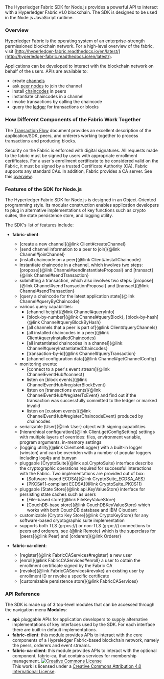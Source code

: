 
The Hyperledger Fabric SDK for Node.js provides a powerful API to interact with a Hyperledger Fabric v1.0 blockchain. The SDK is designed to be used in the Node.js JavaScript runtime.

### Overview
Hyperledger Fabric is the operating system of an enterprise-strength permissioned blockchain network. For a high-level overview of the fabric, visit [http://hyperledger-fabric.readthedocs.io/en/latest/](http://hyperledger-fabric.readthedocs.io/en/latest/).

Applications can be developed to interact with the blockchain network on behalf of the users. APIs are available to:
* create [channels](http://hyperledger-fabric.readthedocs.io/en/latest/fabric_model.html#privacy-through-channels)
* ask [peer nodes](http://hyperledger-fabric.readthedocs.io/en/latest/arch-deep-dive.html#peer) to join the channel
* install [chaincodes](http://hyperledger-fabric.readthedocs.io/en/latest/fabric_model.html#chaincode) in peers
* instantiate chaincodes in a channel
* invoke transactions by calling the chaincode
* query the [ledger](http://hyperledger-fabric.readthedocs.io/en/latest/fabric_model.html#ledger-features) for transactions or blocks

### How Different Components of the Fabric Work Together
The [Transaction Flow](http://hyperledger-fabric.readthedocs.io/en/latest/txflow.html) document provides an excellent description of the application/SDK, peers, and orderers working together to process transactions and producing blocks.

Security on the Fabric is enforced with digital signatures. All requests made to the fabric must be signed by users with appropriate enrollment certificates. For a user's enrollment certificate to be considered valid on the Fabric, it must be signed by a trusted Certificate Authority (CA). Fabric supports any standard CAs. In addition, Fabric provides a CA server. See this [overview](http://hyperledger-fabric-ca.readthedocs.io/en/latest/users-guide.html#overview).

### Features of the SDK for Node.js
The Hyperledger Fabric SDK for Node.js is designed in an Object-Oriented programming style. Its modular construction enables application developers to plug in alternative implementations of key functions such as crypto suites, the state persistence store, and logging utility.

The SDK's list of features include:
* **fabric-client**:
  * [create a new channel]{@link Client#createChannel}
  * [send channel information to a peer to join]{@link Channel#joinChannel}
  * [install chaincode on a peer]{@link Client#installChaincode}
  * instantiate chaincode in a channel, which involves two steps: [propose]{@link Channel#sendInstantiateProposal} and [transact]{@link Channel#sendTransaction}
  * submitting a transaction, which also involves two steps: [propose]{@link Channel#sendTransactionProposal} and [transact]{@link Channel#sendTransaction}
  * [query a chaincode for the latest application state]{@link Channel#queryByChaincode}
  * various query capabilities:
    * [channel height]{@link Channel#queryInfo}
    * [block-by-number]{@link Channel#queryBlock}, [block-by-hash]{@link Channel#queryBlockByHash}
    * [all channels that a peer is part of]{@link Client#queryChannels}
    * [all installed chaincodes in a peer]{@link Client#queryInstalledChaincodes}
    * [all instantiated chaincodes in a channel]{@link Channel#queryInstantiatedChaincodes}
    * [transaction-by-id]{@link Channel#queryTransaction}
    * [channel configuration data]{@link Channel#getChannelConfig}
  * monitoring events:
    * [connect to a peer's event stream]{@link ChannelEventHub#connect}
    * listen on [block events]{@link ChannelEventHub#registerBlockEvent}
    * listen on [transactions events]{@link ChannelEventHub#registerTxEvent} and find out if the transaction was successfully committed to the ledger or marked invalid
    * listen on [custom events]{@link ChannelEventHub#registerChaincodeEvent} produced by chaincodes
  * serializable [User]{@link User} object with signing capabilities
  * [hierarchical configuration]{@link Client.getConfigSetting} settings with multiple layers of overrides: files, environment variable, program arguments, in-memory settings
  * [logging utility]{@link Client.setLogger} with a built-in logger (winston) and can be overriden with a number of popular loggers including log4js and bunyan
  * pluggable [CryptoSuite]{@link api.CryptoSuite} interface describe the cryptographic operations required for successful interactions with the Fabric. Two implementations are provided out of box:
    * [Software-based ECDSA]{@link CryptoSuite_ECDSA_AES}
    * [PKCS#11-compliant ECDSA]{@link CryptoSuite_PKCS11}
  * pluggable [State Store]{@link api.KeyValueStore} interface for persisting state caches such as users
    * [File-based store]{@link FileKeyValueStore}
    * [CouchDB-base store]{@link CouchDBKeyValueStore} which works with both CouchDB database and IBM Cloudant
  * customizable [Crypto Key Store]{@link CryptoKeyStore} for any software-based cryptographic suite implementation
  * supports both TLS (grpcs://) or non-TLS (grpc://) connections to peers and orderers, see {@link Remote} which is the superclass for [peers]{@link Peer} and [orderers]{@link Orderer}

* **fabric-ca-client**:
  * [register]{@link FabricCAServices#register} a new user
  * [enroll]{@link FabricCAServices#enroll} a user to obtain the enrollment certificate signed by the Fabric CA
  * [revoke]{@link FabricCAServices#revoke} an existing user by enrollment ID or revoke a specific certificate
  * [customizable persistence store]{@link FabricCAServices}

### API Reference
The SDK is made up of 3 top-level modules that can be accessed through the navigation menu **Modules**:
* **api**: pluggable APIs for application developers to supply alternative implementations of key interfaces used by the SDK. For each interface there are built-in default implementations.
* **fabric-client**: this module provides APIs to interact with the core components of a Hypreledger Fabric-based blockchain network, namely the peers, orderers and event streams.
* **fabric-ca-client**: this module provides APIs to interact with the optional component, fabric-ca, that contains services for membership management.
<a rel="license" href="http://creativecommons.org/licenses/by/4.0/"><img alt="Creative Commons License" style="border-width:0" src="https://i.creativecommons.org/l/by/4.0/88x31.png" /></a><br />This work is licensed under a <a rel="license" href="http://creativecommons.org/licenses/by/4.0/">Creative Commons Attribution 4.0 International License</a>.
